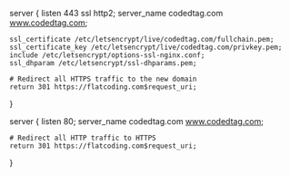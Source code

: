 server {
    listen 443 ssl http2;
    server_name codedtag.com www.codedtag.com;

    ssl_certificate /etc/letsencrypt/live/codedtag.com/fullchain.pem;
    ssl_certificate_key /etc/letsencrypt/live/codedtag.com/privkey.pem;
    include /etc/letsencrypt/options-ssl-nginx.conf;
    ssl_dhparam /etc/letsencrypt/ssl-dhparams.pem;

    # Redirect all HTTPS traffic to the new domain
    return 301 https://flatcoding.com$request_uri;
}

server {
    listen 80;
    server_name codedtag.com www.codedtag.com;

    # Redirect all HTTP traffic to HTTPS
    return 301 https://flatcoding.com$request_uri;
}
